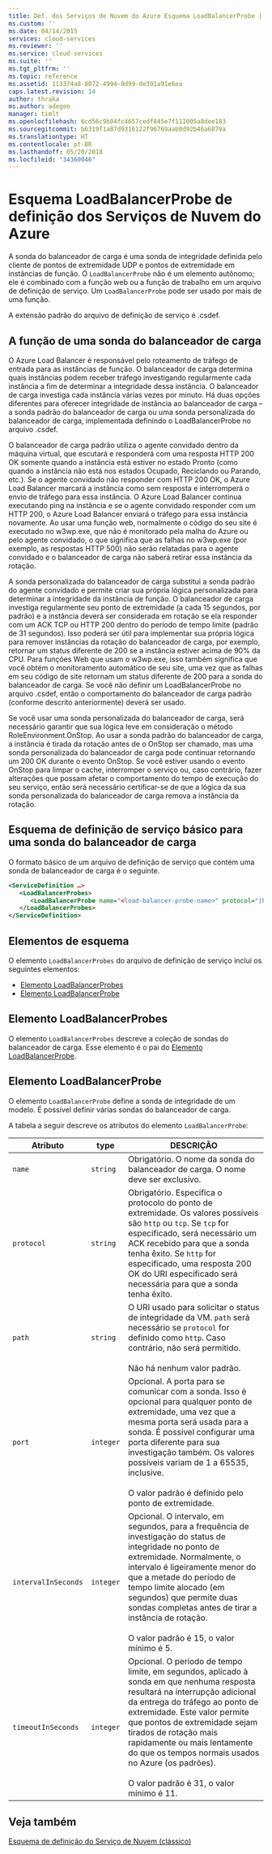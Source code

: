 ```yaml
---
title: Def. dos Serviços de Nuvem do Azure Esquema LoadBalancerProbe | Microsoft Docs
ms.custom: ''
ms.date: 04/14/2015
services: cloud-services
ms.reviewer: ''
ms.service: cloud-services
ms.suite: ''
ms.tgt_pltfrm: ''
ms.topic: reference
ms.assetid: 113374a8-8072-4994-9d99-de391a91e6ea
caps.latest.revision: 14
author: thraka
ms.author: adegeo
manager: timlt
ms.openlocfilehash: 6cd56c9b04fc4657cedf845e7f111005a8dee183
ms.sourcegitcommit: b6319f1a87d9316122f96769aab0d92b46a6879a
ms.translationtype: HT
ms.contentlocale: pt-BR
ms.lasthandoff: 05/20/2018
ms.locfileid: "34360046"
---
```

# <a name="azure-cloud-services-definition-loadbalancerprobe-schema"></a>Esquema LoadBalancerProbe de definição dos Serviços de Nuvem do Azure
A sonda do balanceador de carga é uma sonda de integridade definida pelo cliente de pontos de extremidade UDP e pontos de extremidade em instâncias de função. O `LoadBalancerProbe` não é um elemento autônomo; ele é combinado com a função web ou a função de trabalho em um arquivo de definição de serviço. Um `LoadBalancerProbe` pode ser usado por mais de uma função.

A extensão padrão do arquivo de definição de serviço é .csdef.

## <a name="the-function-of-a-load-balancer-probe"></a>A função de uma sonda do balanceador de carga
O Azure Load Balancer é responsável pelo roteamento de tráfego de entrada para as instâncias de função. O balanceador de carga determina quais instâncias podem receber tráfego investigando regularmente cada instância a fim de determinar a integridade dessa instância. O balanceador de carga investiga cada instância várias vezes por minuto. Há duas opções diferentes para oferecer integridade de instância ao balanceador de carga – a sonda padrão do balanceador de carga ou uma sonda personalizada do balanceador de carga, implementada definindo o LoadBalancerProbe no arquivo .csdef.

O balanceador de carga padrão utiliza o agente convidado dentro da máquina virtual, que escutará e responderá com uma resposta HTTP 200 OK somente quando a instância está estiver no estado Pronto (como quando a instância não está nos estados Ocupado, Reciclando ou Parando, etc.). Se o agente convidado não responder com HTTP 200 OK, o Azure Load Balancer marcará a instância como sem resposta e interromperá o envio de tráfego para essa instância. O Azure Load Balancer continua executando ping na instância e se o agente convidado responder com um HTTP 200, o Azure Load Balancer enviará o tráfego para essa instância novamente. Ao usar uma função web, normalmente o código do seu site é executado no w3wp.exe, que não é monitorado pela malha do Azure ou pelo agente convidado, o que significa que as falhas no w3wp.exe (por exemplo, as respostas HTTP 500) não serão relatadas para o agente convidado e o balanceador de carga não saberá retirar essa instância da rotação.

A sonda personalizada do balanceador de carga substitui a sonda padrão do agente convidado e permite criar sua própria lógica personalizada para determinar a integridade da instância de função. O balanceador de carga investiga regularmente seu ponto de extremidade (a cada 15 segundos, por padrão) e a instância deverá ser considerada em rotação se ela responder com um ACK TCP ou HTTP 200 dentro do período de tempo limite (padrão de 31 segundos). Isso poderá ser útil para implementar sua própria lógica para remover instâncias da rotação do balanceador de carga, por exemplo, retornar um status diferente de 200 se a instância estiver acima de 90% da CPU. Para funções Web que usam o w3wp.exe, isso também significa que você obtém o monitoramento automático de seu site, uma vez que as falhas em seu código de site retornam um status diferente de 200 para a sonda do balanceador de carga. Se você não definir um LoadBalancerProbe no arquivo .csdef, então o comportamento do balanceador de carga padrão (conforme descrito anteriormente) deverá ser usado.

Se você usar uma sonda personalizada do balanceador de carga, será necessário garantir que sua lógica leve em consideração o método RoleEnvironment.OnStop. Ao usar a sonda padrão do balanceador de carga, a instância é tirada da rotação antes de o OnStop ser chamado, mas uma sonda personalizada do balanceador de carga pode continuar retornando um 200 OK durante o evento OnStop. Se você estiver usando o evento OnStop para limpar o cache, interromper o serviço ou, caso contrário, fazer alterações que possam afetar o comportamento do tempo de execução do seu serviço, então será necessário certificar-se de que a lógica da sua sonda personalizada do balanceador de carga remova a instância da rotação.

## <a name="basic-service-definition-schema-for-a-load-balancer-probe"></a>Esquema de definição de serviço básico para uma sonda do balanceador de carga
 O formato básico de um arquivo de definição de serviço que contém uma sonda de balanceador de carga é o seguinte.

```xml
<ServiceDefinition …>
   <LoadBalancerProbes>
      <LoadBalancerProbe name="<load-balancer-probe-name>" protocol="[http|tcp]" path="<uri-for-checking-health-status-of-vm>" port="<port-number>" intervalInSeconds="<interval-in-seconds>" timeoutInSeconds="<timeout-in-seconds>"/>
   </LoadBalancerProbes>
</ServiceDefinition>
```

## <a name="schema-elements"></a>Elementos de esquema
O elemento `LoadBalancerProbes` do arquivo de definição de serviço inclui os seguintes elementos:

- [Elemento LoadBalancerProbes](#LoadBalancerProbes)
- [Elemento LoadBalancerProbe](#LoadBalancerProbe)

##  <a name="LoadBalancerProbes"></a> Elemento LoadBalancerProbes
O elemento `LoadBalancerProbes` descreve a coleção de sondas do balanceador de carga. Esse elemento é o pai do [Elemento LoadBalancerProbe](#LoadBalancerProbe). 

##  <a name="LoadBalancerProbe"></a> Elemento LoadBalancerProbe
O elemento `LoadBalancerProbe` define a sonda de integridade de um modelo. É possível definir várias sondas do balanceador de carga. 

A tabela a seguir descreve os atributos do elemento `LoadBalancerProbe`:

|Atributo|type|DESCRIÇÃO|
| ------------------- | -------- | -----------------|
| `name`              | `string` | Obrigatório. O nome da sonda do balanceador de carga. O nome deve ser exclusivo.|
| `protocol`          | `string` | Obrigatório. Especifica o protocolo do ponto de extremidade. Os valores possíveis são `http` ou `tcp`. Se `tcp` for especificado, será necessário um ACK recebido para que a sonda tenha êxito. Se `http` for especificado, uma resposta 200 OK do URI especificado será necessária para que a sonda tenha êxito.|
| `path`              | `string` | O URI usado para solicitar o status de integridade da VM. `path` será necessário se `protocol` for definido como `http`. Caso contrário, não será permitido.<br /><br /> Não há nenhum valor padrão.|
| `port`              | `integer` | Opcional. A porta para se comunicar com a sonda. Isso é opcional para qualquer ponto de extremidade, uma vez que a mesma porta será usada para a sonda. É possível configurar uma porta diferente para sua investigação também. Os valores possíveis variam de 1 a 65535, inclusive.<br /><br /> O valor padrão é definido pelo ponto de extremidade.|
| `intervalInSeconds` | `integer` | Opcional. O intervalo, em segundos, para a frequência de investigação do status de integridade no ponto de extremidade. Normalmente, o intervalo é ligeiramente menor do que a metade do período de tempo limite alocado (em segundos) que permite duas sondas completas antes de tirar a instância de rotação.<br /><br /> O valor padrão é 15, o valor mínimo é 5.|
| `timeoutInSeconds`  | `integer` | Opcional. O período de tempo limite, em segundos, aplicado à sonda em que nenhuma resposta resultará na interrupção adicional da entrega do tráfego ao ponto de extremidade. Este valor permite que pontos de extremidade sejam tirados de rotação mais rapidamente ou mais lentamente do que os tempos normais usados no Azure (os padrões).<br /><br /> O valor padrão é 31, o valor mínimo é 11.|

## <a name="see-also"></a>Veja também
[Esquema de definição do Serviço de Nuvem (clássico)](schema-csdef-file.md)